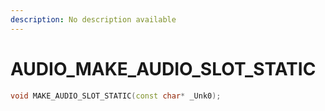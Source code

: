 ```yaml
---
description: No description available 
---
```


# AUDIO\_MAKE_AUDIO_SLOT_STATIC

```cpp
void MAKE_AUDIO_SLOT_STATIC(const char* _Unk0);
```